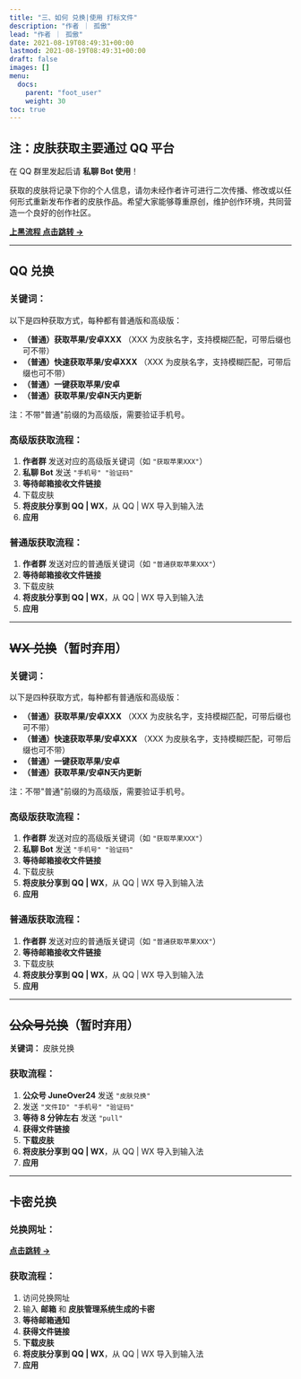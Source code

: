 ```yaml
---
title: "三、如何 兑换|使用 打标文件"
description: "作者 ｜ 孤傲"
lead: "作者 ｜ 孤傲"
date: 2021-08-19T08:49:31+00:00
lastmod: 2021-08-19T08:49:31+00:00
draft: false
images: []
menu:
  docs:
    parent: "foot_user"
    weight: 30
toc: true
---
```


## 注：皮肤获取主要通过 QQ 平台

在 QQ 群里发起后请 **私聊 Bot 使用**！

获取的皮肤将记录下你的个人信息，请勿未经作者许可进行二次传播、修改或以任何形式重新发布作者的皮肤作品。希望大家能够尊重原创，维护创作环境，共同营造一个良好的创作社区。

[**上黑流程 点击跳转 →**](/docs/mark_user/skin_user/UploaderBlacklist/)

---

## QQ 兑换

### 关键词：

以下是四种获取方式，每种都有普通版和高级版：

- **（普通）获取苹果/安卓XXX** （XXX 为皮肤名字，支持模糊匹配，可带后缀也可不带）
- **（普通）快速获取苹果/安卓XXX** （XXX 为皮肤名字，支持模糊匹配，可带后缀也可不带）
- **（普通）一键获取苹果/安卓**
- **（普通）获取苹果/安卓N天内更新**

注：不带"普通"前缀的为高级版，需要验证手机号。

### 高级版获取流程：

1. **作者群** 发送对应的高级版关键词（如 `"获取苹果XXX"`）
2. **私聊 Bot** 发送 `"手机号" "验证码"`
3. **等待邮箱接收文件链接**
4. 下载皮肤
5. **将皮肤分享到 QQ | WX**，从 QQ | WX 导入到输入法
6. **应用**

### 普通版获取流程：

1. **作者群** 发送对应的普通版关键词（如 `"普通获取苹果XXX"`）
2. **等待邮箱接收文件链接**
3. 下载皮肤
4. **将皮肤分享到 QQ | WX**，从 QQ | WX 导入到输入法
5. **应用**

---

## ~~WX 兑换~~（暂时弃用）

### 关键词：

以下是四种获取方式，每种都有普通版和高级版：

- **（普通）获取苹果/安卓XXX** （XXX 为皮肤名字，支持模糊匹配，可带后缀也可不带）
- **（普通）快速获取苹果/安卓XXX** （XXX 为皮肤名字，支持模糊匹配，可带后缀也可不带）
- **（普通）一键获取苹果/安卓**
- **（普通）获取苹果/安卓N天内更新**

注：不带"普通"前缀的为高级版，需要验证手机号。

### 高级版获取流程：

1. **作者群** 发送对应的高级版关键词（如 `"获取苹果XXX"`）
2. **私聊 Bot** 发送 `"手机号" "验证码"`
3. **等待邮箱接收文件链接**
4. 下载皮肤
5. **将皮肤分享到 QQ | WX**，从 QQ | WX 导入到输入法
6. **应用**

### 普通版获取流程：

1. **作者群** 发送对应的普通版关键词（如 `"普通获取苹果XXX"`）
2. **等待邮箱接收文件链接**
3. 下载皮肤
4. **将皮肤分享到 QQ | WX**，从 QQ | WX 导入到输入法
5. **应用**

---

## ~~公众号兑换~~（暂时弃用）

**关键词：** 皮肤兑换

### 获取流程：

1. **公众号 JuneOver24** 发送 `"皮肤兑换"`
2. 发送 `"文件ID" "手机号" "验证码"`
3. **等待 8 分钟左右** 发送 `"pull"`
4. **获得文件链接**
5. **下载皮肤**
6. **将皮肤分享到 QQ | WX**，从 QQ | WX 导入到输入法
7. **应用**

---

## 卡密兑换

### 兑换网址：

[**点击跳转 →**](/docs/mark_use/Redeem/)

### 获取流程：

1. 访问兑换网址
2. 输入 **邮箱** 和 **皮肤管理系统生成的卡密**
3. **等待邮箱通知**
4. **获得文件链接**
5. **下载皮肤**
6. **将皮肤分享到 QQ | WX**，从 QQ | WX 导入到输入法
7. **应用**
